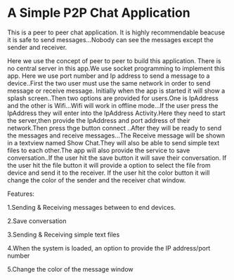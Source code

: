 # A Simple P2P Chat Application
This is a peer to peer chat application.
It is highly recommendable beacuse it is safe to send messages...Nobody can see the messages except the sender and receiver.

Here we use the concept of peer to peer to build this application.
There is no central server in this app.We use socket programming to implement this app. Here we use port number 
and Ip address to send a message to a device..First the two user must use the same network in order to send message or receive message.
Initially when the app is started it will show a splash screen..Then two options are provided for users.One is IpAddress and the other is
Wifi...Wifi will work in offline mode...If the user press the IpAddress they will enter into the IpAddress Activity.Here they need to start 
the server,then provide the IpAddress and port address of their network.Then press thge button connect ..After they will be ready to send the 
messages and receive messages...The Receive message will be shown in a textview named Show Chat.They will also be able to send simple
text files to each other.The app will also provide the service to save conversation..If the user hit the save button it will save their conversation.
If the user hit the file button it will provide a option to select the file from device and send it to the receiver.
If the user hit the color button it will change the color of the sender and the receiver chat window.

Features:

1.Sending & Receiving messages between to end devices.

2.Save conversation

3.Sending & Receiving simple text files

4.When the system is loaded, an option to provide the IP address/port number

5.Change the color of the message window


